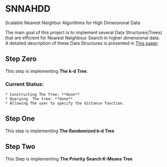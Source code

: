 # SNNAHDD

Scalable Nearest Neighbor Algorithms for High Dimensional Data

The main goal of this project is to implement several Data Structures(Trees) that are efficient for Nearest Neighbour Search in higher dimensional data. 
A detailed description of these Data Structures is presented in [This paper](https://github.com/CHoudrouge4/SNNAHDD/blob/master/06809191.pdf).

## Step Zero
This step is implementing **The k-d Tree**.

### Current Status:
	* Constructing The Tree: **done**
	* Querying  The tree: **done**
	* Allowing The user to specify the distance function.

## Step One
This step is implementing **The Randomized k-d Tree**


## Step Two
This Step is implementing **The Priority Search K-Means Tree**


